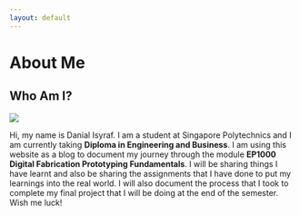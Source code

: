 ```yaml
---
layout: default
---
```


# About Me

## Who Am I?

![](docs/images/avatar-photo.jpg)

Hi, my name is Danial Isyraf. I am a student at Singapore Polytechnics and I am currently taking <strong>Diploma in Engineering and Business</strong>. I am using this website as a blog to document my journey through the module <strong>EP1000 Digital Fabrication Prototyping Fundamentals</strong>. I will be sharing things I have learnt and also be sharing the assignments that I have done to put my learnings into the real world. I will also document the process that I took to complete my final project that I will be doing at the end of the semester. Wish me luck!  
